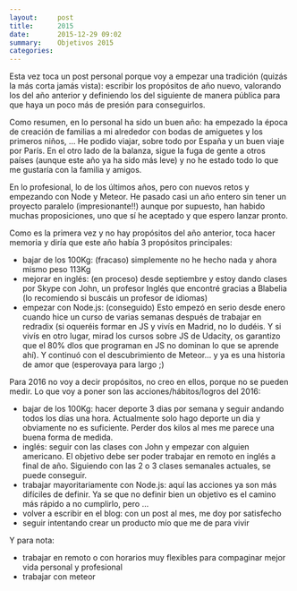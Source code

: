 ```yaml
---
layout:     post
title:      2015
date:       2015-12-29 09:02
summary:    Objetivos 2015
categories:
---
```



Esta vez toca un post personal porque voy a empezar una tradición (quizás la más corta jamás vista): escribir los propósitos de año nuevo, valorando los del año anterior y definiendo los del siguiente de manera pública para que haya un poco más de presión para conseguirlos.

Como resumen, en lo personal ha sido un buen año: ha empezado la época de creación de familias a mi alrededor con bodas de amiguetes y los primeros niños, … He podido viajar, sobre todo por España y un buen viaje por París. En el otro lado de la balanza, sigue la fuga de gente a otros países (aunque este año ya ha sido más leve) y no he estado todo lo que me gustaría con la familia y amigos.

En lo profesional, lo de los últimos años, pero con nuevos retos y empezando con Node y Meteor. He pasado casi un año entero sin tener un proyecto paralelo (impresionante!!) aunque por supuesto, han habido muchas proposiciones, uno que sí he aceptado y que espero lanzar pronto.

Como es la primera vez y no hay propósitos del año anterior, toca hacer memoria y diría que este año había 3 propósitos principales:

- bajar de los 100Kg: (fracaso) simplemente no he hecho nada y ahora mismo peso 113Kg
- mejorar en inglés: (en proceso) desde septiembre y estoy dando clases por Skype con John, un profesor Inglés que encontré gracias a Blabelia (lo recomiendo si buscáis un profesor de idiomas)
- empezar con Node.js: (conseguido) Esto empezó en serio desde enero cuando hice un curso de varias semanas después de trabajar en redradix (si oqueréis formar en JS y vivís en Madrid, no lo dudéis. Y si vivís en otro lugar, mirad los cursos sobre JS de Udacity, os garantizo que el 80% dlos que programan en JS no dominan lo que se aprende ahí). Y continuó con el descubrimiento de Meteor… y ya es una historia de amor que (esperovaya para largo ;)

Para 2016 no voy a decir propósitos, no creo en ellos, porque no se pueden medir. Lo que voy a poner son las acciones/hábitos/logros del 2016:

- bajar de los 100Kg: hacer deporte 3 dias por semana y seguir andando todos los días una hora. Actualmente solo hago deporte un dia y obviamente no es suficiente. Perder dos kilos al mes me parece una buena forma de medida.
- inglés: seguir con las clases con John y empezar con alguien americano. El objetivo debe ser poder trabajar en remoto en inglés a final de año. Siguiendo con las 2 o 3 clases semanales actuales, se puede conseguir.
- trabajar mayoritariamente con Node.js: aquí las acciones ya son más difíciles de definir. Ya se que no definir bien un objetivo es el camino más rápido a no cumplirlo, pero …
- volver a escribir en el blog: con un post al mes, me doy por satisfecho
- seguir intentando crear un producto mío que me de para vivir

Y para nota:

- trabajar en remoto o con horarios muy flexibles para compaginar mejor vida personal y profesional
- trabajar con meteor

